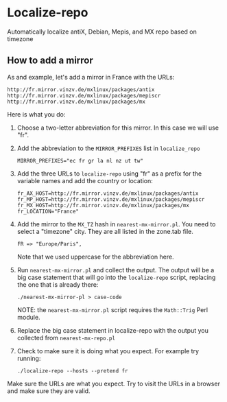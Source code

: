 # Localize-repo
Automatically localize antiX, Debian,  Mepis, and MX repo based on timezone

## How to add a mirror

As and example, let's add a mirror in France with the URLs:

    http://fr.mirror.vinzv.de/mxlinux/packages/antix
    http://fr.mirror.vinzv.de/mxlinux/packages/mepiscr
    http://fr.mirror.vinzv.de/mxlinux/packages/mx

Here is what you do:

1. Choose a two-letter abbreviation for this mirror.  In this
   case we will use "fr".

2. Add the abbreviation to the `MIRROR_PREFIXES` list in `localize_repo`

    ```
    MIRROR_PREFIXES="ec fr gr la nl nz ut tw"
    ```

3. Add the three URLs to `localize-repo` using "fr" as a prefix for
   the variable names and add the country or location:

    ```
    fr_AX_HOST=http://fr.mirror.vinzv.de/mxlinux/packages/antix
    fr_MP_HOST=http://fr.mirror.vinzv.de/mxlinux/packages/mepiscr
    fr_MX_HOST=http://fr.mirror.vinzv.de/mxlinux/packages/mx
    fr_LOCATION="France"
    ```

4. Add the mirror to the `MX_TZ` hash in `nearest-mx-mirror.pl`.
   You need to select a "timezone" city.  They are all listed in
   the zone.tab file.

    ```
    FR => "Europe/Paris",
    ```

    Note that we used uppercase for the abbreviation here.

5. Run `nearest-mx-mirror.pl` and collect the output.  The output
   will be a big case statement that will go into the
   `localize-repo` script, replacing the one that is already
   there:

    ```
    ./nearest-mx-mirror-pl > case-code
    ```
    NOTE: the `nearest-mx-mirror.pl` script requires the
    `Math::Trig` Perl module.

6. Replace the big case statement in localize-repo with the
   output you collected from `nearest-mx-repo.pl`

7.  Check to make sure it is doing what you expect.  For example
    try running:

    ```
    ./localize-repo --hosts --pretend fr
    ```

Make sure the URLs are what you expect.  Try to visit the URLs in
a browser and make sure they are valid.
